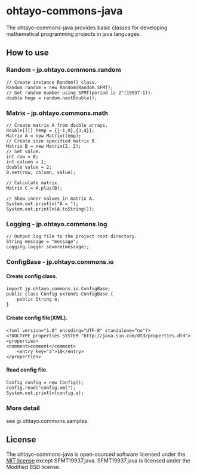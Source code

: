 # ohtayo-commons-java
The ohtayo-commons-java provides basic classes for developing mathematical programming projects in java languages.

## How to use

### Random - jp.ohtayo.commons.random
    // Create instance Random() class.
	Random random = new Random(Random.SFMT);
    // Get random number using SFMT(period is 2^(19937-1)).
 	double hoge = random.nextDouble(); 

### Matrix - jp.ohtayo.commons.math
    // Create matrix A from double arrays.
    double[][] temp = {{-1,0},{3,4}};
    Matrix A = new Matrix(temp);
    // Create size specified matrix B.
    Matrix B = new Matrix(2, 2);
    // Set value.
    int row = 0;
    int column = 1;
    double value = 2;
    B.set(row, column, value);
    
    // Calculate matrix.
    Matrix C = A.plus(B);
    
	// Show inner values in matrix A.
    System.out.println("A = ");
    System.out.println(A.toString());
    
### Logging - jp.ohtayo.commons.log
    // Output log file to the project root directory.
    String message = "message";
    Logging.logger.severe(message);

### ConfigBase - jp.ohtayo.commons.io
#### Create config class.
    import jp.ohtayo.commons.io.ConfigBase;
    public class Config extends ConfigBase {
    	public String a;
    }    		
#### Create config file(XML).
    <?xml version="1.0" encoding="UTF-8" standalone="no"?>
    <!DOCTYPE properties SYSTEM "http://java.sun.com/dtd/properties.dtd">
    <properties>
    <comment>comment</comment>
        <entry key="a">10</entry>
    </properties>
#### Read config file.
    Config config = new Config();
    config.read("config.xml");
    System.out.println(config.a);	

### More detail
see jp.ohtayo.commons.samples.

## License
The ohtayo-commons-java is open-sourced software licensed under the [MIT license](https://github.com/ohtayo/commons-java/blob/master/LICENSE)
except SFMT19937.java.
SFMT19937.java is licensed under the Modified BSD license.